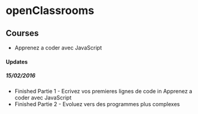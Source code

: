# openClassrooms

## Courses
- Apprenez a coder avec JavaScript

#### Updates
##### 15/02/2016
- Finished Partie 1 - Ecrivez vos premieres lignes de code in Apprenez a coder avec JavaScript
- Finished Partie 2 - Evoluez vers des programmes plus complexes
